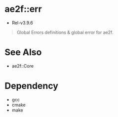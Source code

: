 # ae2f::err
- Rel-v3.9.6

> Global Errors definitions &amp; global error for ae2f.

# See Also
- ae2f::Core

# Dependency
- gcc
- cmake
- make
